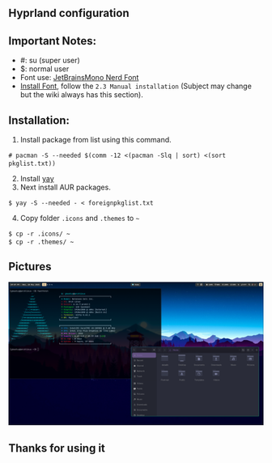 ## Hyprland configuration
## Important Notes: 
- #: su (super user)
- $: normal user
- Font use: [JetBrainsMono Nerd Font](https://www.nerdfonts.com/font-downloads)
- [Install Font](https://wiki.archlinux.org/title/Fonts), follow the ```2.3 Manual installation``` (Subject may change but the wiki always has this section).
## Installation:
1. Install package from list using this command.
```
# pacman -S --needed $(comm -12 <(pacman -Slq | sort) <(sort pkglist.txt))
```
2. Install [yay](https://github.com/Jguer/yay)
3. Next install AUR packages.
```
$ yay -S --needed - < foreignpkglist.txt
```
4. Copy folder ```.icons``` and ```.themes``` to ```~``` 
```
$ cp -r .icons/ ~
$ cp -r .themes/ ~
```
## Pictures
<picture>
    <img src="./pictures/pic1.png" alt="pic1">
</picture>

## Thanks for using it